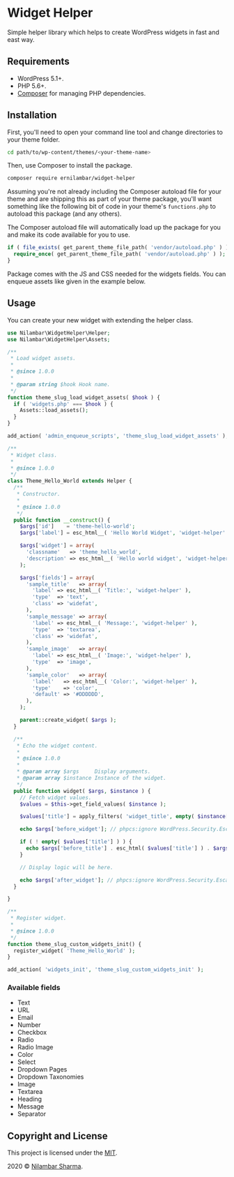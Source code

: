 # Widget Helper

Simple helper library which helps to create WordPress widgets in fast and east way.

## Requirements

* WordPress 5.1+.
* PHP 5.6+.
* [Composer](https://getcomposer.org/) for managing PHP dependencies.

## Installation

First, you'll need to open your command line tool and change directories to your theme folder.

```bash
cd path/to/wp-content/themes/<your-theme-name>
```

Then, use Composer to install the package.

```bash
composer require ernilambar/widget-helper
```

Assuming you're not already including the Composer autoload file for your theme and are shipping this as part of your theme package, you'll want something like the following bit of code in your theme's `functions.php` to autoload this package (and any others).

The Composer autoload file will automatically load up the package for you and make its code available for you to use.

```php
if ( file_exists( get_parent_theme_file_path( 'vendor/autoload.php' ) ) ) {
  require_once( get_parent_theme_file_path( 'vendor/autoload.php' ) );
}
```

Package comes with the JS and CSS needed for the widgets fields. You can enqueue assets like given in the example below.

## Usage

You can create your new widget with extending the helper class.

```php
use Nilambar\WidgetHelper\Helper;
use Nilambar\WidgetHelper\Assets;

/**
 * Load widget assets.
 *
 * @since 1.0.0
 *
 * @param string $hook Hook name.
 */
function theme_slug_load_widget_assets( $hook ) {
  if ( 'widgets.php' === $hook ) {
    Assets::load_assets();
  }
}

add_action( 'admin_enqueue_scripts', 'theme_slug_load_widget_assets' );

/**
 * Widget class.
 *
 * @since 1.0.0
 */
class Theme_Hello_World extends Helper {
  /**
   * Constructor.
   *
   * @since 1.0.0
   */
  public function __construct() {
    $args['id']    = 'theme-hello-world';
    $args['label'] = esc_html__( 'Hello World Widget', 'widget-helper' );

    $args['widget'] = array(
      'classname'   => 'theme_hello_world',
      'description' => esc_html__( 'Hello world widget', 'widget-helper' ),
    );

    $args['fields'] = array(
      'sample_title'   => array(
        'label' => esc_html__( 'Title:', 'widget-helper' ),
        'type'  => 'text',
        'class' => 'widefat',
      ),
      'sample_message' => array(
        'label' => esc_html__( 'Message:', 'widget-helper' ),
        'type'  => 'textarea',
        'class' => 'widefat',
      ),
      'sample_image'   => array(
        'label' => esc_html__( 'Image:', 'widget-helper' ),
        'type'  => 'image',
      ),
      'sample_color'   => array(
        'label'   => esc_html__( 'Color:', 'widget-helper' ),
        'type'    => 'color',
        'default' => '#DDDDDD',
      ),
    );

    parent::create_widget( $args );
  }

  /**
   * Echo the widget content.
   *
   * @since 1.0.0
   *
   * @param array $args     Display arguments.
   * @param array $instance Instance of the widget.
   */
  public function widget( $args, $instance ) {
    // Fetch widget values.
    $values = $this->get_field_values( $instance );

    $values['title'] = apply_filters( 'widget_title', empty( $instance['title'] ) ? '' : $instance['title'], $instance, $this->id_base );

    echo $args['before_widget']; // phpcs:ignore WordPress.Security.EscapeOutput.OutputNotEscaped

    if ( ! empty( $values['title'] ) ) {
      echo $args['before_title'] . esc_html( $values['title'] ) . $args['after_title']; // phpcs:ignore WordPress.Security.EscapeOutput.OutputNotEscaped
    }

    // Display logic will be here.

    echo $args['after_widget']; // phpcs:ignore WordPress.Security.EscapeOutput.OutputNotEscaped
  }

}

/**
 * Register widget.
 *
 * @since 1.0.0
 */
function theme_slug_custom_widgets_init() {
  register_widget( 'Theme_Hello_World' );
}

add_action( 'widgets_init', 'theme_slug_custom_widgets_init' );
```

### Available fields

* Text
* URL
* Email
* Number
* Checkbox
* Radio
* Radio Image
* Color
* Select
* Dropdown Pages
* Dropdown Taxonomies
* Image
* Textarea
* Heading
* Message
* Separator

## Copyright and License

This project is licensed under the [MIT](http://opensource.org/licenses/MIT).

2020 &copy; [Nilambar Sharma](https://www.nilambar.net).
